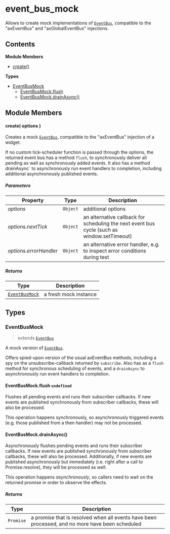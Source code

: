 
# <a id="event_bus_mock"></a>event_bus_mock

Allows to create mock implementations of [`EventBus`](runtime.event_bus.md), compatible to the "axEventBus" and
"axGlobalEventBus" injections.

## Contents

**Module Members**

- [create()](#create)

**Types**

- [EventBusMock](#EventBusMock)
  - [EventBusMock.flush](#EventBusMock.flush)
  - [EventBusMock.drainAsync()](#EventBusMock.drainAsync)

## Module Members

#### <a id="create"></a>create( options )

Creates a mock [`EventBus`](runtime.event_bus.md), compatible to the "axEventBus" injection of a widget.

If no custom tick-scheduler function is passed through the options, the returned event bus has a method
`flush`, to synchronously deliver all pending as well as synchronously added events. It also has a method
drainAsync` to asynchronously run event handlers to completion, including additional asynchronously
published events.

##### Parameters

| Property | Type | Description |
| -------- | ---- | ----------- |
| _options_ | `Object` |  additional options |
| _options.nextTick_ | `Object` |  an alternative callback for scheduling the next event bus cycle (such as window.setTimeout) |
| _options.errorHandler_ | `Object` |  an alternative error handler, e.g. to inspect error conditions during test |

##### Returns

| Type | Description |
| ---- | ----------- |
| [`EventBusMock`](#EventBusMock) |  a fresh mock instance |

## Types

### <a id="EventBusMock"></a>EventBusMock

> extends [`EventBus`](runtime.event_bus.md#EventBus)

A mock version of [`EventBus`](runtime.event_bus.md).

Offers spied-upon version of the usual axEventBus methods, including a spy on the unsubscribe-callback
returned by `subscribe`. Also has as a `flush` method for synchronous scheduling of events, and a
`drainAsync` to asynchronously run event handlers to completion.

#### <a id="EventBusMock.flush"></a>EventBusMock.flush `undefined`

Flushes all pending events and runs their subscriber callbacks.
If new events are published synchronously from subscriber callbacks, these will also be processed.

This operation happens synchronously, so asynchronously triggered events (e.g. those published from a
then handler) may not be processed.
#### <a id="EventBusMock.drainAsync"></a>EventBusMock.drainAsync()

Asynchronously flushes pending events and runs their subscriber callbacks.
If new events are published synchronously from subscriber callbacks, these will also be processed.
Additionally, if new events are published asynchronously but immediately (i.e. right after a call to
Promise.resolve), they will be processed as well.

This operation happens *asynchronously*, so callers need to wait on the returned promise in order to
observe the effects.

##### Returns

| Type | Description |
| ---- | ----------- |
| `Promise` |  a promise that is resolved when all events have been processed, and no more have been scheduled |
